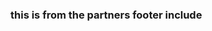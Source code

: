 ### this is from the partners footer include

<!--- 
also include speaker hall of fame or smth
{% include_relative partners-footer.md %} 
-->